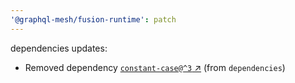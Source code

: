 ```yaml
---
'@graphql-mesh/fusion-runtime': patch
---
```


dependencies updates: 

- Removed dependency [`constant-case@^3` ↗︎](https://www.npmjs.com/package/constant-case/v/3.0.0) (from `dependencies`)

